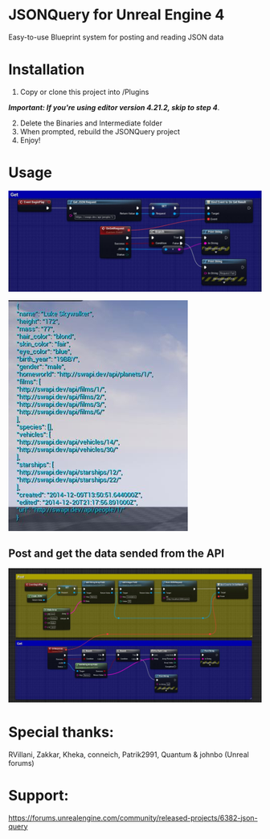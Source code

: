 # JSONQuery for Unreal Engine 4
Easy-to-use Blueprint system for posting and reading JSON data
# Installation
1) Copy or clone this project into <YourProjectFolder>/Plugins
  
***Important: If you're using editor version 4.21.2, skip to step 4***.

2) Delete the Binaries and Intermediate folder
3) When prompted, rebuild the JSONQuery project
4) Enjoy!
# Usage

![](Assets/RequestBP.JPG)

![](Assets/GetResult.JPG)

## Post and get the data sended from the API

![](Assets/Post-Get.JPG)

# Special thanks:
RVillani, Zakkar, Kheka, conneich, Patrik2991, Quantum & johnbo (Unreal forums)
# Support:
https://forums.unrealengine.com/community/released-projects/6382-json-query
